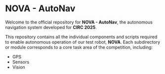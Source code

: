 # NOVA - AutoNav

Welcome to the official repository for **NOVA - AutoNav**, the autonomous navigation system developed for **CIRC 2025**.

This repository contains all the individual components and scripts required to enable autonomous operation of our test robot, **NOVA**. Each subdirectory or module corresponds to a core task area of the competition, including:

- GPS
- Sensors
- Vision


